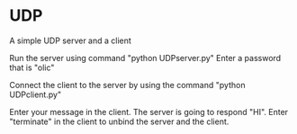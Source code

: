 # UDP
A simple UDP server and a client

Run the server using command "python UDPserver.py"
Enter a password that is "olic"

Connect the client to the server by using the command "python UDPclient.py"

Enter your message in the client. The server is going to respond "HI".
Enter "terminate" in the client to unbind the server and the client.
